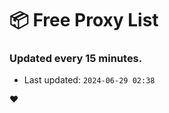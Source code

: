 # :package: Free Proxy List
### Updated every 15 minutes.

- Last updated: `2024-06-29 02:38`

:heart:
